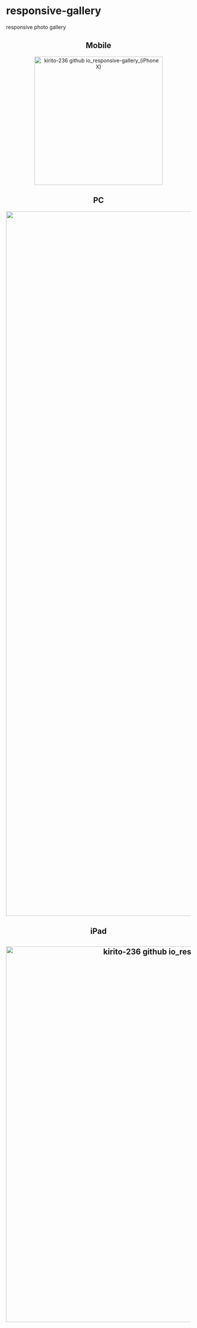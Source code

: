 # responsive-gallery
responsive photo gallery
<div style="text-align : center">
  <h2>Mobile</h2>
  <img src="https://user-images.githubusercontent.com/58210877/122973482-e71ade00-d3ae-11eb-9b9e-38937933cab8.png" width="350px" alt="kirito-236 github   io_responsive-gallery_(iPhone X)" />
  <h2>PC</h2>
  <img src="https://user-images.githubusercontent.com/58210877/122973328-bf2b7a80-d3ae-11eb-87ba-d42714bf57e6.png" width="1920px" alt="kirito-236 github io_responsive-gallery" />
  <h2>iPad<h2>
  <img src="https://user-images.githubusercontent.com/58210877/122973405-d2d6e100-d3ae-11eb-8d62-7775a091294c.png" width="1024px" alt="kirito-236 github io_responsive-gallery_(iPad Pro)" />
</div>

